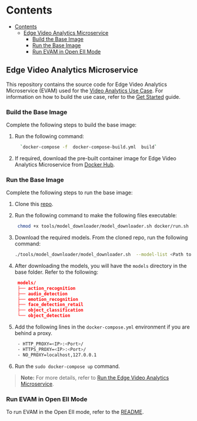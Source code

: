 # Contents

- [Contents](#contents)
  - [Edge Video Analytics Microservice](#edge-video-analytics-microservice)
    - [Build the Base Image](#build-the-base-image)
    - [Run the Base Image](#run-the-base-image)
    - [Run EVAM in Open EII Mode](#run-evam-in-open-eii-mode)

## Edge Video Analytics Microservice

This repository contains the source code for Edge Video Analytics Microservice (EVAM) used for the [Video Analytics Use Case](https://www.intel.com/content/www/us/en/developer/articles/technical/video-analytics-service.html). For information on how to build the use case, refer to the [Get Started](https://www.intel.com/content/www/us/en/developer/articles/technical/video-analytics-service.html#inpage-nav-3) guide.

### Build the Base Image

Complete the following steps to build the base image:

1. Run the following command:
  
   ```sh
     `docker-compose -f  docker-compose-build.yml  build`
   ```

2. If required, download the pre-built container image for Edge Video Analytics Microservice from [Docker Hub](https://hub.docker.com/r/intel/edge_video_analytics_microservice).

### Run the Base Image

Complete the following steps to run the base image:

1. Clone this [repo](https://github.com/intel/edge-video-analytics-microservice).
2. Run the following command to make the following files executable:

   ```sh
    chmod +x tools/model_downloader/model_downloader.sh docker/run.sh
   ```

3. Download the required models. From the cloned repo, run the following command:

   ```sh
   ./tools/model_downloader/model_downloader.sh  --model-list <Path to model-list.yml>
   ```

4. After downloading the models, you will have the `models` directory in the base folder. Refer to the following:

   ```json
    models/
    ├── action_recognition
    ├── audio_detection
    ├── emotion_recognition
    ├── face_detection_retail
    ├── object_classification
    └── object_detection
   ```

5. Add the following lines in the `docker-compose.yml` environment if you are behind a proxy.

   ```sh
    - HTTP_PROXY=<IP>:<Port>/
    - HTTPS_PROXY=<IP>:<Port>/
    - NO_PROXY=localhost,127.0.0.1
   ```

6. Run the `sudo docker-compose up` command.

>**Note:** For more details, refer to [Run the Edge Video Analytics Microservice](https://www.intel.com/content/www/us/en/developer/articles/technical/video-analytics-service.html#inpage-nav-3-1).

### Run EVAM in Open EII Mode

To run EVAM in the Open EII mode, refer to the [README](eii/README.md).
